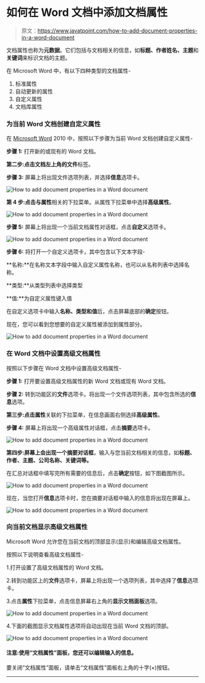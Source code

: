 # 如何在 Word 文档中添加文档属性

> 原文：<https://www.javatpoint.com/how-to-add-document-properties-in-a-word-document>

文档属性也称为**元数据**。它们包括与文档相关的信息，如**标题、作者姓名、主题**和**关键词**来标识文档的主题。

在 Microsoft Word 中，有以下四种类型的文档属性-

1.  标准属性
2.  自动更新的属性
3.  自定义属性
4.  文档库属性

### 为当前 Word 文档创建自定义属性

在 [Microsoft Word](https://www.javatpoint.com/ms-word-tutorial) 2010 中，按照以下步骤为当前 Word 文档创建自定义属性-

**步骤 1:** 打开新的或现有的 Word 文档。

**第二步:**点击文档左上角的**文件**标签。

**步骤 3:** 屏幕上将出现文件选项列表，并选择**信息**选项卡。

![How to add document properties in a Word document](img/02efb09ba1a06b8961b45367e5056154.png)

**第 4 步:**点击与**属性**相关的下拉菜单。从属性下拉菜单中选择**高级属性**。

![How to add document properties in a Word document](img/00cb5e1183d54aaff5c5d0d4f2558177.png)

**步骤 5:** 屏幕上将出现一个当前文档属性对话框，点击**自定义**选项卡。

![How to add document properties in a Word document](img/6b8aba623ef19f32a1e879719478d86a.png)

**步骤 6:** 将打开一个自定义选项卡，其中包含以下文本字段-

**名称:**在名称文本字段中输入自定义属性名称，也可以从名称列表中选择名称。

**类型:**从类型列表中选择类型

**值:**为自定义属性键入值

在自定义选项卡中输入**名称、类型和值**后，点击屏幕底部的**确定**按钮。

现在，您可以看到您想要的自定义属性被添加到属性部分。

![How to add document properties in a Word document](img/dbf3a77ffce62d8179a41a0c92e0352a.png)

### 在 Word 文档中设置高级文档属性

按照以下步骤在 Word 文档中设置高级文档属性-

**步骤 1:** 打开要设置高级文档属性的新 Word 文档或现有 Word 文档。

**步骤 2:** 转到功能区的**文件**选项卡。将出现一个文件选项列表，其中包含所选的**信息**选项。

**第三步:**点击**属性**关联的下拉菜单，在信息画面右侧选择**高级属性**。

**步骤 4:** 屏幕上将出现一个高级属性对话框，点击**摘要**选项卡。

![How to add document properties in a Word document](img/988a14bb4b0aa4542182e1748a38ec18.png)

**第四步:**屏幕上会出现一个**摘要对话框**，输入与您当前文档相关的信息，如**标题、作者、主题、公司名称、关键词等。**

在汇总对话框中填写完所有需要的信息后，点击**确定**按钮，如下图截图所示。

![How to add document properties in a Word document](img/39b5f49166d18ca8ca334b18b03e0041.png)

现在，当您打开**信息**选项卡时，您在摘要对话框中输入的信息将出现在屏幕上。

![How to add document properties in a Word document](img/a5b8087bce9649f05bc981dc5a05453c.png)

### 向当前文档显示高级文档属性

Microsoft Word 允许您在当前文档的顶部显示(显示)和编辑高级文档属性。

按照以下说明查看高级文档属性-

1.打开设置了高级文档属性的 Word 文档。

2.转到功能区上的**文件**选项卡，屏幕上将出现一个选项列表，其中选择了**信息**选项卡。

3.点击**属性**下拉菜单，点击信息屏幕右上角的**显示文档面板**选项。

![How to add document properties in a Word document](img/8274f0e22c943cd4e2ecdb5ad928275e.png)

4.下面的截图显示文档属性选项将自动出现在当前 Word 文档的顶部。

![How to add document properties in a Word document](img/97c6bd80af3f81416b6fb1e8a311b572.png)

#### 注意:使用“文档属性”面板，您还可以编辑输入的信息。

要关闭“文档属性”面板，请单击“文档属性”面板右上角的十字(×)按钮。

* * *